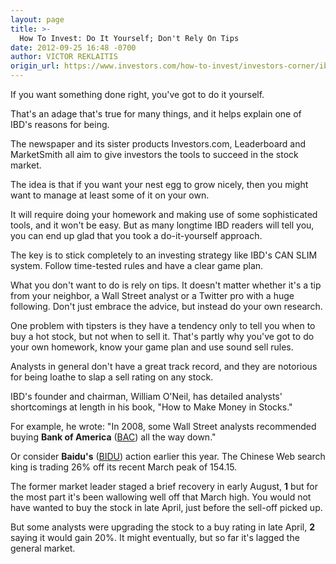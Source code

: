 ```yaml
---
layout: page
title: >-
  How To Invest: Do It Yourself; Don't Rely On Tips
date: 2012-09-25 16:48 -0700
author: VICTOR REKLAITIS
origin_url: https://www.investors.com/how-to-invest/investors-corner/ibd-investors-corner-on-avoiding-stock-tips
---
```





If you want something done right, you've got to do it yourself.


That's an adage that's true for many things, and it helps explain one of IBD's reasons for being.


The newspaper and its sister products Investors.com, Leaderboard and MarketSmith all aim to give investors the tools to succeed in the stock market.


The idea is that if you want your nest egg to grow nicely, then you might want to manage at least some of it on your own.


It will require doing your homework and making use of some sophisticated tools, and it won't be easy. But as many longtime IBD readers will tell you, you can end up glad that you took a do-it-yourself approach.


The key is to stick completely to an investing strategy like IBD's CAN SLIM system. Follow time-tested rules and have a clear game plan.


What you don't want to do is rely on tips. It doesn't matter whether it's a tip from your neighbor, a Wall Street analyst or a Twitter pro with a huge following. Don't just embrace the advice, but instead do your own research.


One problem with tipsters is they have a tendency only to tell you when to buy a hot stock, but not when to sell it. That's partly why you've got to do your own homework, know your game plan and use sound sell rules.


Analysts in general don't have a great track record, and they are notorious for being loathe to slap a sell rating on any stock.


IBD's founder and chairman, William O'Neil, has detailed analysts' shortcomings at length in his book, "How to Make Money in Stocks."


For example, he wrote: "In 2008, some Wall Street analysts recommended buying **Bank of America** ([BAC](https://research.investors.com/quote.aspx?symbol=BAC)) all the way down."


Or consider **Baidu's** ([BIDU](https://research.investors.com/quote.aspx?symbol=BIDU)) action earlier this year. The Chinese Web search king is trading 26% off its recent March peak of 154.15.


The former market leader staged a brief recovery in early August, **1** but for the most part it's been wallowing well off that March high. You would not have wanted to buy the stock in late April, just before the sell-off picked up.


But some analysts were upgrading the stock to a buy rating in late April, **2** saying it would gain 20%. It might eventually, but so far it's lagged the general market.




